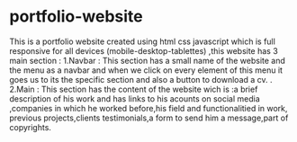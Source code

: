 # portfolio-website
This is a portfolio website created using html css javascript which is full responsive for all devices (mobile-desktop-tablettes) ,this website has 3 main section : 1.Navbar : This section has a small name of the website and the menu as a navbar and when we click on every element of this menu it goes us to its the specific section and also a button to download a cv.
. 2.Main : This section has the content of the website wich is :a brief description of his work and has links to his acounts on social media ,companies in which he worked before,his field and functionalitied in work, previous projects,clients testimonials,a form to send him a message,part of copyrights.
